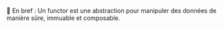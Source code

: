 🚀 En bref : Un functor est une abstraction pour manipuler des données de manière sûre, immuable et composable.
